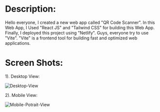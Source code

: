 # Description:
 
Hello everyone, I created a new web app called "QR Code Scanner". In this Web App, I Used "React JS" and "Tailwind CSS" for building this Web App. Finally, I deployed this project using "Netlify". Guys, everyone try to use "Vite". "Vite" is a frontend tool for building fast and optimized web applications.


# Screen Shots:

1). Desktop View:

![Desktop-View](https://github.com/vishalyv252/QR-Code_Scanner/assets/105093020/c3dabafc-6f3d-4a9a-8ece-83823f773bea)

2). Mobile View:

![Mobile-Potrait-View](https://github.com/vishalyv252/QR-Code_Scanner/assets/105093020/ef7fabc4-f37e-4265-b699-de2b49398247)
